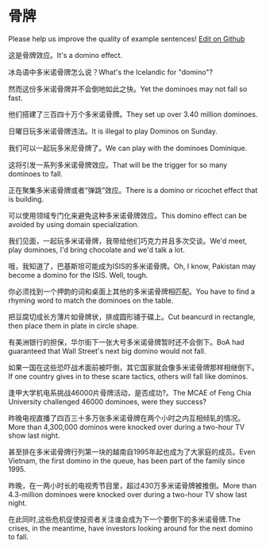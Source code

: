 # 骨牌

Please help us improve the quality of example sentences! [Edit on Github](https://github.com/jiyushe/jiyu-example-sentence-source/blob/main/chinese/gupai.md)

<p><span class="chinese">这是骨牌效应。</span><span class="english">It's a domino effect.</span></p>

<p><span class="chinese">冰岛语中多米诺骨牌怎么说？</span><span class="english">What's the Icelandic for "domino"?</span></p>

<p><span class="chinese">然而这份多米诺骨牌并不会倒地如此之快。</span><span class="english">Yet the dominoes may not fall so fast.</span></p>

<p><span class="chinese">他们搭建了三百四十万个多米诺骨牌。</span><span class="english">They set up over 3.40 million dominoes.</span></p>

<p><span class="chinese">日曜日玩多米诺骨牌违法。</span><span class="english">It is illegal to play Dominos on Sunday.</span></p>

<p><span class="chinese">我们可以一起玩多米尼骨牌了。</span><span class="english">We can play with the dominoes Dominique.</span></p>

<p><span class="chinese">这将引发一系列多米诺骨牌效应。</span><span class="english">That will be the trigger for so many dominoes to fall.</span></p>

<p><span class="chinese">正在聚集多米诺骨牌或者“弹跳”效应。</span><span class="english">There is a domino or ricochet effect that is building.</span></p>

<p><span class="chinese">可以使用领域专门化来避免这种多米诺骨牌效应。</span><span class="english">This domino effect can be avoided by using domain specialization.</span></p>

<p><span class="chinese">我们见面，一起玩多米诺骨牌，我带给他们巧克力并且多次交谈。</span><span class="english">We'd meet, play dominoes, I'd bring chocolate and we'd talk a lot.</span></p>

<p><span class="chinese">哦，我知道了，巴基斯坦可能成为ISIS的多米诺骨牌。</span><span class="english">Oh, I know, Pakistan may become a domino for the ISIS. Well, tough.</span></p>

<p><span class="chinese">你必须找到一个押韵的词和桌面上其他的多米诺骨牌相匹配。</span><span class="english">You have to find a rhyming word to match the dominoes on the table.</span></p>

<p><span class="chinese">把豆腐切成长方薄片如骨牌状，排成圆形铺于碟上。</span><span class="english">Cut beancurd in rectangle, then place them in plate in circle shape.</span></p>

<p><span class="chinese">有美洲银行的担保，华尔街下一张大号多米诺骨牌暂时还不会倒下。</span><span class="english">BoA had guaranteed that Wall Street's next big domino would not fall.</span></p>

<p><span class="chinese">如果一国在这些恐吓战术面前被吓倒，其它国家就会像多米诺骨牌那样相继倒下。</span><span class="english">If one country gives in to these scare tactics, others will fall like dominos.</span></p>

<p><span class="chinese">逢甲大学机电系挑战46000片骨牌活动，是否成功?。</span><span class="english">The MCAE of Feng Chia University challenged 46000 dominoes, were they success?</span></p>

<p><span class="chinese">昨晚电视直播了四百三十多万张多米诺骨牌在两个小时之内互相倾轧的情况。</span><span class="english">More than 4,300,000 dominos were knocked over during a two-hour TV show last night.</span></p>

<p><span class="chinese">甚至排在多米诺骨牌行列第一块的越南自1995年起也成为了大家庭的成员。</span><span class="english">Even Vietnam, the first domino in the queue, has been part of the family since 1995.</span></p>

<p><span class="chinese">昨晚，在一两小时长的电视秀节目里，超过430万多米诺骨牌被推倒。</span><span class="english">More than 4.3-million dominoes were knocked over during a two-hour TV show last night.</span></p>

<p><span class="chinese">在此同时,这些危机促使投资者关注谁会成为下一个要倒下的多米诺骨牌.</span><span class="english">The crises, in the meantime, have investors looking around for the next domino to fall.</span></p>

